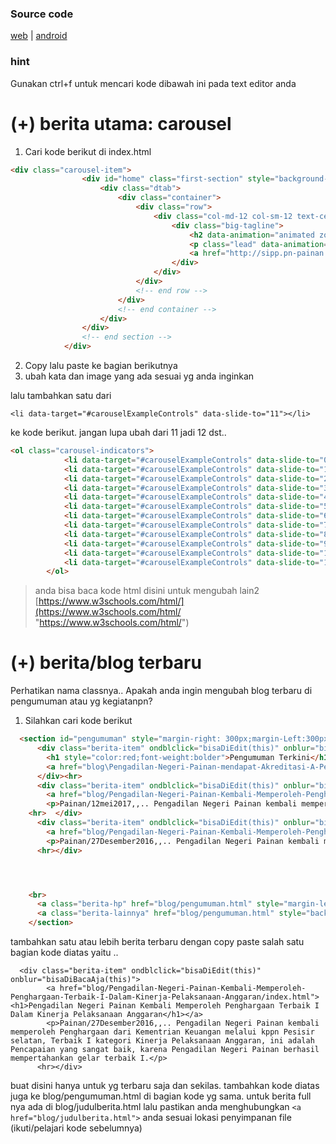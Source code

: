 ### Source code
[web](https://github.com/nscdlg/pn-painan "website") |
[android](https://github.com/nscdlg/webview-pnpainan "webview")

### hint
Gunakan ctrl+f untuk mencari kode dibawah ini pada text editor anda

# (+) berita utama: carousel
1. Cari kode berikut di index.html

```html
<div class="carousel-item">
                <div id="home" class="first-section" style="background-image:url('images/etilang.png');">
                    <div class="dtab">
                        <div class="container">
                            <div class="row">
                                <div class="col-md-12 col-sm-12 text-center">
                                    <div class="big-tagline">
                                        <h2 data-animation="animated zoomInRight"> <strong>E-tilang</strong></h2>
                                        <p class="lead" data-animation="animated fadeInLeft">Dapatkan informasi tentang denda tilang melalui SIPP (Sistem informasi Penelusuran perkara)</p>
                                        <a href="http://sipp.pn-painan.info/list_perkara/type/Mm1xOTNHMG1ZV0F0MHg1czdCWHFZM0RUN1NhK0cxN3hPSXZKeE9UcFNDNTNwaHcySno5ZFQrZForOUZhV1ljMzJIYlViYmd1M3dJc0FZb3kzUGo2WGc9PQ==" class="hover-btn-new"><span>Lihat disini</span></a> &nbsp;&nbsp;&nbsp;&nbsp;&nbsp;&nbsp;
                                    </div>
                                </div>
                            </div>
                            <!-- end row -->
                        </div>
                        <!-- end container -->
                    </div>
                </div>
                <!-- end section -->
            </div>
```

2. Copy lalu paste ke bagian berikutnya
3. ubah kata dan image yang ada sesuai yg anda inginkan

lalu tambahkan satu dari

    <li data-target="#carouselExampleControls" data-slide-to="11"></li> 

ke kode berikut. jangan lupa ubah dari 11 jadi 12 dst..

```html
<ol class="carousel-indicators">
            <li data-target="#carouselExampleControls" data-slide-to="0" class="active"></li>
            <li data-target="#carouselExampleControls" data-slide-to="1"></li>
            <li data-target="#carouselExampleControls" data-slide-to="2"></li>
            <li data-target="#carouselExampleControls" data-slide-to="3"></li>
            <li data-target="#carouselExampleControls" data-slide-to="4"></li>
            <li data-target="#carouselExampleControls" data-slide-to="5"></li>
            <li data-target="#carouselExampleControls" data-slide-to="6"></li>
            <li data-target="#carouselExampleControls" data-slide-to="7"></li>
            <li data-target="#carouselExampleControls" data-slide-to="8"></li>
            <li data-target="#carouselExampleControls" data-slide-to="9"></li>
            <li data-target="#carouselExampleControls" data-slide-to="10"></li>
            <li data-target="#carouselExampleControls" data-slide-to="11"></li>
        </ol>
```

> anda bisa baca kode html disini untuk mengubah lain2 [https://www.w3schools.com/html/](https://www.w3schools.com/html/ "https://www.w3schools.com/html/")

# (+) berita/blog terbaru
Perhatikan nama classnya..
Apakah anda ingin mengubah blog terbaru di pengumuman atau yg kegiatanpn?

1. Silahkan cari kode berikut
```html
  <section id="pengumuman" style="margin-right: 300px;margin-Left:300px;margin-top:100px;margin-bottom:100px">
      <div class="berita-item" ondblclick="bisaDiEdit(this)" onblur="bisaDiBacaAja(this)">
        <h1 style="color:red;font-weight:bolder">Pengumuman Terkini</h1><hr>
        <a href="blog\Pengadilan-Negeri-Painan-mendapat-Akreditasi-A-Penjaminan-Mutu-badan-peradilan-umum/index.html"><h1>Pengadilan Negeri Painan mendapat Akreditasi A Penjaminan Mutu badan peradilan umum</h1></a>
      </div><hr>
      <div class="berita-item" ondblclick="bisaDiEdit(this)" onblur="bisaDiBacaAja(this)">
        <a href="blog/Pengadilan-Negeri-Painan-Kembali-Memperoleh-Penghargaan-Terbaik-I-Dalam-Kinerja-Pelaksanaan-Anggaran-untuk-Tahun-2017/index.html"><h1>Pengadilan Negeri Painan Kembali Memperoleh Penghargaan Terbaik I Dalam Kinerja Pelaksanaan Anggaran untuk Tahun 2017</h1></a>
        <p>Painan/12mei2017,,.. Pengadilan Negeri Painan kembali memperoleh Penghargaan dari Kementrian Keuangan melalui kppn Pesisir selatan, Terbaik I kategori Kinerja Pelaksanaan Anggaran, ini adalah Pencapaian yang sangat baik, karena Pengadilan Negeri Painan berhasil mempertahankan gelar terbaik I.</p>
    <hr>  </div>
      <div class="berita-item" ondblclick="bisaDiEdit(this)" onblur="bisaDiBacaAja(this)">
        <a href="blog/Pengadilan-Negeri-Painan-Kembali-Memperoleh-Penghargaan-Terbaik-I-Dalam-Kinerja-Pelaksanaan-Anggaran/index.html"><h1>Pengadilan Negeri Painan Kembali Memperoleh Penghargaan Terbaik I Dalam Kinerja Pelaksanaan Anggaran</h1></a>
        <p>Painan/27Desember2016,,.. Pengadilan Negeri Painan kembali memperoleh Penghargaan dari Kementrian Keuangan melalui kppn Pesisir selatan, Terbaik I kategori Kinerja Pelaksanaan Anggaran, ini adalah Pencapaian yang sangat baik, karena Pengadilan Negeri Painan berhasil mempertahankan gelar terbaik I.</p>
      <hr></div>




    <br>
      <a class="berita-hp" href="blog/pengumuman.html" style="margin-left:-270px;background:red;color:#fff;padding:20px;">Pengumuman lainnya..</a>
      <a class="berita-lainnya" href="blog/pengumuman.html" style="background:red;color:#fff;padding:20px;">Pengumuman Lainnya..</a>
    </section>
```

tambahkan satu atau lebih berita terbaru dengan copy paste salah satu bagian kode diatas yaitu ..


      <div class="berita-item" ondblclick="bisaDiEdit(this)" onblur="bisaDiBacaAja(this)">
            <a href="blog/Pengadilan-Negeri-Painan-Kembali-Memperoleh-Penghargaan-Terbaik-I-Dalam-Kinerja-Pelaksanaan-Anggaran/index.html"><h1>Pengadilan Negeri Painan Kembali Memperoleh Penghargaan Terbaik I Dalam Kinerja Pelaksanaan Anggaran</h1></a>
            <p>Painan/27Desember2016,,.. Pengadilan Negeri Painan kembali memperoleh Penghargaan dari Kementrian Keuangan melalui kppn Pesisir selatan, Terbaik I kategori Kinerja Pelaksanaan Anggaran, ini adalah Pencapaian yang sangat baik, karena Pengadilan Negeri Painan berhasil mempertahankan gelar terbaik I.</p>
          <hr></div>

buat disini hanya untuk yg terbaru saja dan sekilas. tambahkan kode diatas juga ke blog/pengumuman.html di bagian kode yg sama. untuk berita full nya ada di blog/judulberita.html lalu pastikan anda menghubungkan `<a href="blog/judulberita.html">` anda sesuai lokasi penyimpanan file (ikuti/pelajari kode sebelumnya)

